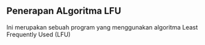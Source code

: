 ## Penerapan ALgoritma LFU

Ini merupakan sebuah program yang menggunakan algoritma Least Frequently Used (LFU)
